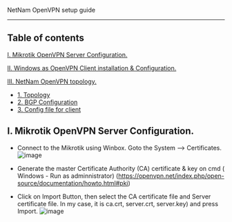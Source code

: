 NetNam OpenVPN setup guide

----
## Table of contents

[I. Mikrotik OpenVPN Server Configuration.](#openvpnserver)

[II. Windows as OpenVPN Client installation & Configuration.](#openvpnclient)
	
[III. NetNam OpenVPN topology.](#netnamvpn)
- [1. Topology](#topo)
- [2. BGP Configuration](#bgpconfig)
- [3. Config file for client](#clientconfigfile)

<a name="openvpnserver"></a>
## I. Mikrotik OpenVPN Server Configuration.
- Connect to the Mikrotik using Winbox.  Goto the System —> Certificates.
![image](https://user-images.githubusercontent.com/31034437/30104784-d3313894-9320-11e7-994c-e29ec0242768.png)

- Generate the master Certificate Authority (CA) certificate & key on cmd ( Windows - Run as adminnistrator) (https://openvpn.net/index.php/open-source/documentation/howto.html#pki)

- Click on Import Button, then select the CA certificate file and Server certificate file.
In my case, it is ca.crt, server.crt, server.key) and press Import.
![image](https://user-images.githubusercontent.com/31034437/30104927-37e213bc-9321-11e7-9339-41cbb71a44e9.png)
